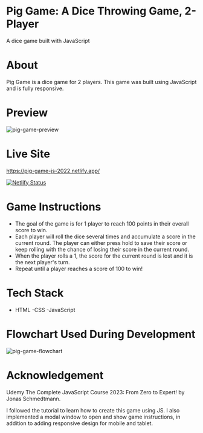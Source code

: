 # Pig Game: A Dice Throwing Game, 2-Player

A dice game built with JavaScript

# About

Pig Game is a dice game for 2 players. This game was built using JavaScript and is fully responsive.

# Preview

![pig-game-preview](https://user-images.githubusercontent.com/96154629/201417111-9811822b-15aa-4f02-9be7-df5e0bd1603d.png)

# Live Site

https://pig-game-js-2022.netlify.app/

[![Netlify Status](https://api.netlify.com/api/v1/badges/f74d989b-12d6-4b10-ad8d-036ea0f80b23/deploy-status)](https://app.netlify.com/sites/pig-game-js-2022/deploys)

# Game Instructions

- The goal of the game is for 1 player to reach 100 points in their overall score to win.
- Each player will roll the dice several times and accumulate a score in the current round. The player can either press hold to save their score or keep rolling with the chance of losing their score in the current round.
- When the player rolls a 1, the score for the current round is lost and it is the next player's turn.
- Repeat until a player reaches a score of 100 to win!

# Tech Stack

- HTML
  -CSS
  -JavaScript

# Flowchart Used During Development

![pig-game-flowchart](https://user-images.githubusercontent.com/96154629/201418060-568b06fa-6dfa-4885-aac0-bd3df2e4fa6f.png)

# Acknowledgement

Udemy The Complete JavaScript Course 2023: From Zero to Expert! by Jonas Schmedtmann.

I followed the tutorial to learn how to create this game using JS. I also implemented a modal window to open and show game instructions, in addition to adding responsive design for mobile and tablet.
